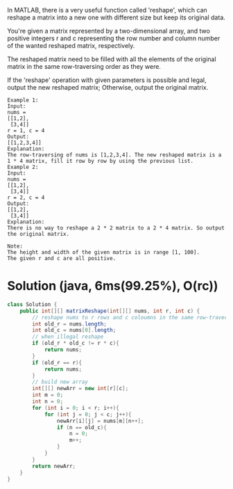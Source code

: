 In MATLAB, there is a very useful function called 'reshape', which can reshape a matrix into a new one with different size but keep its original data.

You're given a matrix represented by a two-dimensional array, and two positive integers r and c representing the row number and column number of the wanted reshaped matrix, respectively.

The reshaped matrix need to be filled with all the elements of the original matrix in the same row-traversing order as they were.

If the 'reshape' operation with given parameters is possible and legal, output the new reshaped matrix; Otherwise, output the original matrix.
```
Example 1:
Input: 
nums = 
[[1,2],
 [3,4]]
r = 1, c = 4
Output: 
[[1,2,3,4]]
Explanation:
The row-traversing of nums is [1,2,3,4]. The new reshaped matrix is a 1 * 4 matrix, fill it row by row by using the previous list.
Example 2:
Input: 
nums = 
[[1,2],
 [3,4]]
r = 2, c = 4
Output: 
[[1,2],
 [3,4]]
Explanation:
There is no way to reshape a 2 * 2 matrix to a 2 * 4 matrix. So output the original matrix.

Note:
The height and width of the given matrix is in range [1, 100].
The given r and c are all positive.
```
# Solution (java, 6ms(99.25%), O(rc))
```java
class Solution {
    public int[][] matrixReshape(int[][] nums, int r, int c) {
        // reshape nums to r rows and c coloumns in the same row-traversal order
        int old_r = nums.length;
        int old_c = nums[0].length;
        // when illegal reshape
        if (old_r * old_c != r * c){
            return nums;
        }
        if (old_r == r){
            return nums;
        }
        // build new array
        int[][] newArr = new int[r][c];
        int m = 0;
        int n = 0;
        for (int i = 0; i < r; i++){
            for (int j = 0; j < c; j++){
                newArr[i][j] = nums[m][n++];
                if (n == old_c){
                    n = 0;
                    m++;
                }
            }
        }
        return newArr;
    }
}
```
